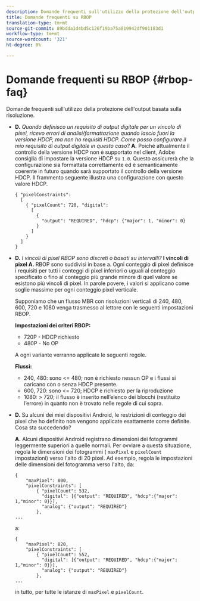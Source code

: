 ```yaml
---
description: Domande frequenti sull'utilizzo della protezione dell'output basata sulla risoluzione.
title: Domande frequenti su RBOP
translation-type: tm+mt
source-git-commit: 89bdda1d4bd5c126f19ba75a819942df901183d1
workflow-type: tm+mt
source-wordcount: '321'
ht-degree: 0%

---
```



# Domande frequenti su RBOP {#rbop-faq}

Domande frequenti sull&#39;utilizzo della protezione dell&#39;output basata sulla risoluzione.

* **D.** *Quando definisco un requisito di output digitale per un vincolo di pixel, ricevo errori di analisi/formattazione quando lascio fuori la versione HDCP, ma non ho requisiti HDCP. Come posso configurare il mio requisito di output digitale in questo caso?* **A.** Poiché attualmente il controllo della versione HDCP non è supportato nel client, Adobe consiglia di impostare la versione HDCP su  `1.0`. Questo assicurerà che la configurazione sia formattata correttamente ed è semanticamente coerente in futuro quando sarà supportato il controllo della versione HDCP. Il frammento seguente illustra una configurazione con questo valore HDCP.

   ```
   { "pixelConstraints":  
     [  
       { "pixelCount": 720, "digital":  
         [  
           {  
             "output": "REQUIRED", "hdcp": {"major": 1, "minor": 0}  
           }  
         ]  
       }  
     ]  
   }
   ```

* **D.** *I vincoli di pixel RBOP sono discreti o basati su intervalli?* **I vincoli di pixel A.** RBOP sono suddivisi in base a. Ogni conteggio di pixel definisce i requisiti per tutti i conteggi di pixel inferiori o uguali al conteggio specificato o fino al conteggio più grande minore di quel valore se esistono più vincoli di pixel. In parole povere, i valori si applicano come soglie massime per ogni conteggio pixel verticale.

   Supponiamo che un flusso MBR con risoluzioni verticali di 240, 480, 600, 720 e 1080 venga trasmesso al lettore con le seguenti impostazioni RBOP.

   **Impostazioni dei criteri RBOP:**

   * 720P - HDCP richiesto
   * 480P - No OP

   A ogni variante verranno applicate le seguenti regole.

   **Flussi:**

   * 240, 480: sono &lt;= 480; non è richiesto nessun OP e i flussi si caricano con o senza HDCP presente.
   * 600, 720: sono &lt;= 720; HDCP è richiesto per la riproduzione
   * 1080: > 720; il flusso è inserito nell’elenco dei blocchi (restituito l’errore) in quanto non è trovato nelle regole di cui sopra.


* **D.** Su alcuni dei miei dispositivi Android, le restrizioni di conteggio dei pixel che ho definito non vengono applicate esattamente come definite. Cosa sta succedendo?

   **A.** Alcuni dispositivi Android registrano dimensioni dei fotogrammi leggermente superiori a quelle normali. Per ovviare a questa situazione, regola le dimensioni dei fotogrammi ( `maxPixel` e `pixelCount` impostazioni) verso l&#39;alto di 20 pixel. Ad esempio, regola le impostazioni delle dimensioni del fotogramma verso l&#39;alto, da:

   ```
   { 
       "maxPixel": 800, 
       "pixelConstraints": [ 
           { "pixelCount": 532, 
             "digital": [{"output": "REQUIRED", "hdcp":{"major": 1,"minor": 0}}], 
             "analog": {"output": "REQUIRED"} 
           }, 
   ... 
   ```

   a:

   ```
   { 
       "maxPixel": 820, 
       "pixelConstraints": [ 
           { "pixelCount": 552, 
             "digital": [{"output": "REQUIRED", "hdcp":{"major": 1,"minor": 0}}], 
             "analog": {"output": "REQUIRED"} 
           }, 
   ... 
   ```

   in tutto, per tutte le istanze di `maxPixel` e `pixelCount`.

